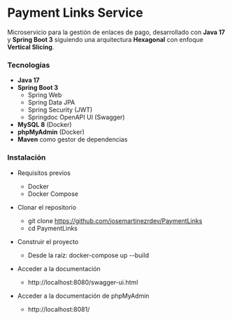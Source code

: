 # Payment Links Service

Microservicio para la gestión de enlaces de pago, desarrollado con **Java 17** y **Spring Boot 3** siguiendo una arquitectura **Hexagonal** con enfoque **Vertical Slicing**.

### Tecnologías

- **Java 17**
- **Spring Boot 3**
  - Spring Web
  - Spring Data JPA
  - Spring Security (JWT)
  - Springdoc OpenAPI UI (Swagger)
- **MySQL 8** (Docker)
- **phpMyAdmin** (Docker)
- **Maven** como gestor de dependencias

### Instalación

- Requisitos previos
  - Docker
  - Docker Compose

- Clonar el repositorio

  - git clone https://github.com/josemartinezrdev/PaymentLinks
  - cd PaymentLinks

- Construir el proyecto

  - Desde la raíz: docker-compose up --build

- Acceder a la documentación

  - http://localhost:8080/swagger-ui.html

- Acceder a la documentación de phpMyAdmin

  - http://localhost:8081/

